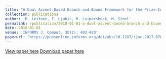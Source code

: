 ```yaml
---
title: "A Dual Ascent-Based Branch-and-Bound Framework for the Prize-Collecting Steiner Tree and Related Problems"
collection: publications
author: 'M. Leitner, I. Ljubic, M. Luipersbeck, M. Sinnl'
permalink: /publication/2018-01-01-a-dual-ascent-based-branch-and-bound-framework-for-the-prize-collecting-steiner-tree-and-related-problems
date: 2018-01-01
venue: 'INFORMS J. Comput. 30(2): 402-420'
paperurl: 'https://pubsonline.informs.org/doi/abs/10.1287/ijoc.2017.0788'
---
```

[View paper here](https://pubsonline.informs.org/doi/abs/10.1287/ijoc.2017.0788)
[Download paper here]({{site.url}}/docs/publications/da-TR.pdf)
